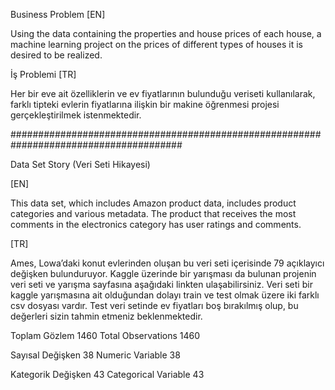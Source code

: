 Business Problem [EN]

Using the data containing the properties and house prices of each house, a machine learning project on the prices of different types of houses it is desired to be realized.

İş Problemi [TR]

Her bir eve ait özelliklerin ve ev fiyatlarının bulunduğu veriseti kullanılarak, farklı tipteki evlerin fiyatlarına ilişkin bir makine öğrenmesi projesi gerçekleştirilmek istenmektedir.

#######################################################################################

Data Set Story (Veri Seti Hikayesi)

[EN]

This data set, which includes Amazon product data, includes product categories and various metadata. The product that receives the most comments in the electronics category has user ratings and comments.

[TR]

Ames, Lowa’daki konut evlerinden oluşan bu veri seti içerisinde 79 açıklayıcı değişken bulunduruyor. Kaggle üzerinde bir yarışması da bulunan projenin veri seti ve yarışma sayfasına aşağıdaki linkten ulaşabilirsiniz. Veri seti bir kaggle yarışmasına ait olduğundan dolayı train ve test olmak üzere iki farklı csv dosyası vardır. Test veri setinde ev fiyatları boş bırakılmış olup, bu değerleri sizin tahmin etmeniz beklenmektedir.

Toplam Gözlem 1460
Total Observations 1460

Sayısal Değişken 38
Numeric Variable 38

Kategorik Değişken 43
Categorical Variable 43

